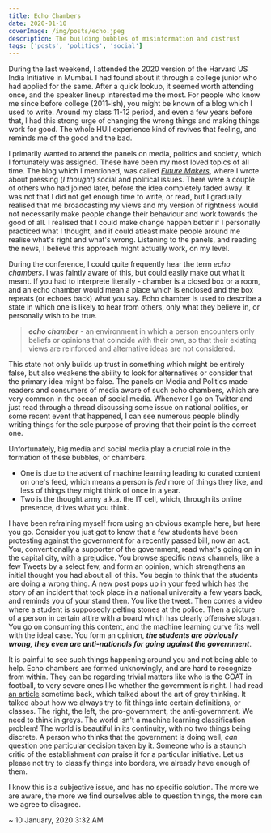 ```yaml
---
title: Echo Chambers
date: 2020-01-10
coverImage: /img/posts/echo.jpeg
description: The building bubbles of misinformation and distrust
tags: ['posts', 'politics', 'social']
---
```


During the last weekend, I attended the 2020 version of the Harvard US India Initiative in Mumbai. I had found about it through a college junior who had applied<!-- excerpt --> for the same. After a quick lookup, it seemed worth attending once, and the speaker lineup interested me the most. For people who know me since before college (2011-ish), you might be known of a blog which I used to write. Around my class 11-12 period, and even a few years before that, I had this strong urge of changing the wrong things and making things work for good. The whole HUII experience kind of revives that feeling, and reminds me of the good and the bad.

I primarily wanted to attend the panels on media, politics and society, which I fortunately was assigned. These have been my most loved topics of all time. The blog which I mentioned, was called [_Future Makers_](https://fmchange.blogspot.com/), where I wrote about pressing (_I thought_) social and political issues. There were a couple of others who had joined later, before the idea completely faded away. It was not that I did not get enough time to write, or read, but I gradually realised that me broadcasting my views and my version of rightness would not necessarily make people change their behaviour and work towards the good of all. I realised that I could make change happen better if I personally practiced what I thought, and if could atleast make people around me realise what's right and what's wrong. Listening to the panels, and reading the news, I believe this approach might actually work, on my level.

During the conference, I could quite frequently hear the term _echo chambers_. I was faintly aware of this, but could easily make out what it meant. If you had to interprete literally - chamber is a closed box or a room, and an echo chamber would mean a place which is enclosed and the box repeats (or echoes back) what you say. Echo chamber is used to describe a state in which one is likely to hear from others, only what they believe in, or personally wish to be true.

> _**echo chamber**_ -
> an environment in which a person encounters only beliefs or opinions that coincide with their own, so that their existing views are reinforced and alternative ideas are not considered.

This state not only builds up trust in something which might be entirely false, but also weakens the ability to look for alternatives or consider that the primary idea might be false. The panels on Media and Politics made readers and consumers of media aware of such echo chambers, which are very common in the ocean of social media. Whenever I go on Twitter and just read through a thread discussing some issue on national politics, or some recent event that happened, I can see numerous people blindly writing things for the sole purpose of proving that their point is the correct one.

Unfortunately, big media and social media play a crucial role in the formation of these bubbles, or chambers.

-   One is due to the advent of machine learning leading to curated content on one's feed, which means a person is _fed_ more of things they like, and less of things they might think of once in a year.
-   Two is the thought army a.k.a. the IT cell, which, through its online presence, drives what you think.

I have been refraining myself from using an obvious example here, but here you go. Consider you just got to know that a few students have been protesting against the government for a recently passed bill, now an act. You, conventionally a supporter of the government, read what's going on in the capital city, with a prejudice. You browse specific news channels, like a few Tweets by a select few, and form an opinion, which strengthens an initial thought you had about all of this. You begin to think that the students are doing a wrong thing. A new post pops up in your feed which has the story of an incident that took place in a national university a few years back, and reminds you of your stand then. You like the tweet. Then comes a video where a student is supposedly pelting stones at the police. Then a picture of a person in certain attire with a board which has clearly offensive slogan. You go on consuming this content, and the machine learning curve fits well with the ideal case. You form an opinion, _**the students are obviously wrong, they even are anti-nationals for going against the government**_.

It is painful to see such things happening around you and not being able to help. Echo chambers are formed unknowingly, and are hard to recognize from within. They can be regarding trivial matters like who is the GOAT in football, to very severe ones like whether the government is right. I had read [an article](https://fs.blog/2016/06/value-grey-thinking/) sometime back, which talked about the art of grey thinking. It talked about how we always try to fit things into certain definitions, or classes. The right, the left, the pro-government, the anti-government. We need to think in greys. The world isn't a machine learning classification problem! The world is beautiful in its continuity, with no two things being discrete. A person who thinks that the government is doing well, _can_ question one particular decision taken by it. Someone who is a staunch critic of the establishment _can_ praise it for a particular initiative. Let us please not try to classify things into borders, we already have enough of them.

I know this is a subjective issue, and has no specific solution. The more we are aware, the more we find ourselves able to question things, the more can we agree to disagree.

~ 10 January, 2020 3:32 AM
